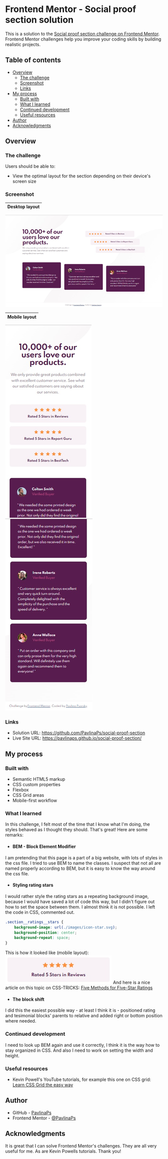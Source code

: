 # Frontend Mentor - Social proof section solution

This is a solution to the [Social proof section challenge on Frontend Mentor](https://www.frontendmentor.io/challenges/social-proof-section-6e0qTv_bA). Frontend Mentor challenges help you improve your coding skills by building realistic projects. 

## Table of contents

- [Overview](#overview)
  - [The challenge](#the-challenge)
  - [Screenshot](#screenshot)
  - [Links](#links)
- [My process](#my-process)
  - [Built with](#built-with)
  - [What I learned](#what-i-learned)
  - [Continued development](#continued-development)
  - [Useful resources](#useful-resources)
- [Author](#author)
- [Acknowledgments](#acknowledgments)

## Overview

### The challenge

Users should be able to:

- View the optimal layout for the section depending on their device's screen size

### Screenshot

| Desktop layout |
|:--:|
![Desktop layout](./screenshots/screenshot-desktop.jpg)

| Mobile layout |
|:--:|
![Mobile layout](./screenshots/screenshot-mobile-top.jpg) ![Mobile layout](./screenshots/screenshot-mobile-bottom.jpg)

### Links

- Solution URL: https://github.com/PavlinaPs/social-proof-section
- Live Site URL: https://pavlinaps.github.io/social-proof-section/

## My process

### Built with

- Semantic HTML5 markup
- CSS custom properties
- Flexbox
- CSS Grid areas
- Mobile-first workflow

### What I learned

In this challenge, I felt most of the time that I know what I'm doing, the styles behaved as I thought they should. That's great!
Here are some remarks:

- #### BEM - Block Element Modifier 
I am pretending that this page is a part of a big website, with lots of styles in the css file. I tried to use BEM to name the classes. I suspect that not all are named properly according to BEM, but it is easy to know the way around the css file.

- #### Styling rating stars
I would rather style the rating stars as a repeating background image, because I would have saved a lot of code this way, but I didn't figure out how to set the space between them. I almost think it is not possible. I left the code in CSS, commented out.
```css
.section__ratings__stars {
    background-image: url(./images/icon-star.svg);
    background-position: center;
    background-repeat: space;
}
```
This is how it looked like (mobile layout):
![](./screenshots/screenshot-rating-stars.jpg)
And here is a nice article on this topic on CSS-TRICKS: [Five Methods for Five-Star Ratings](https://css-tricks.com/five-methods-for-five-star-ratings/) 

- #### The block shift
I did this the easiest possible way - at least I think it is - positioned rating and tesimonial blocks' parents to relative and added right or bottom position where needed.

### Continued development

I need to look up BEM again and use it correctly, I think it is the way how to stay organized in CSS. 
And also I need to work on setting the width and height.

### Useful resources

- Kevin Powell's YouTube tutorials, for example this one on CSS grid: [Learn CSS Grid the easy way](https://youtu.be/rg7Fvvl3taU)

## Author

- GitHub - [PavlinaPs](https://github.com/PavlinaPs)
- Frontend Mentor - [@PavlinaPs](https://www.frontendmentor.io/profile/PavlinaPs)

## Acknowledgments

It is great that I can solve Frontend Mentor's challenges. They are all very useful for me. As are Kevin Powells tutorials. Thank you!
